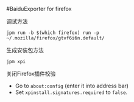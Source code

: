 #BaiduExporter for firefox

调试方法

`jpm run -b $(which firefox) run -p ~/.mozilla/firefox/gtvf6i6n.default/`

生成安装包方法

`jpm xpi`

关闭Firefox插件校验

- Go to `about:config` (enter it into address bar)
- Set `xpinstall.signatures.required` to `false`.